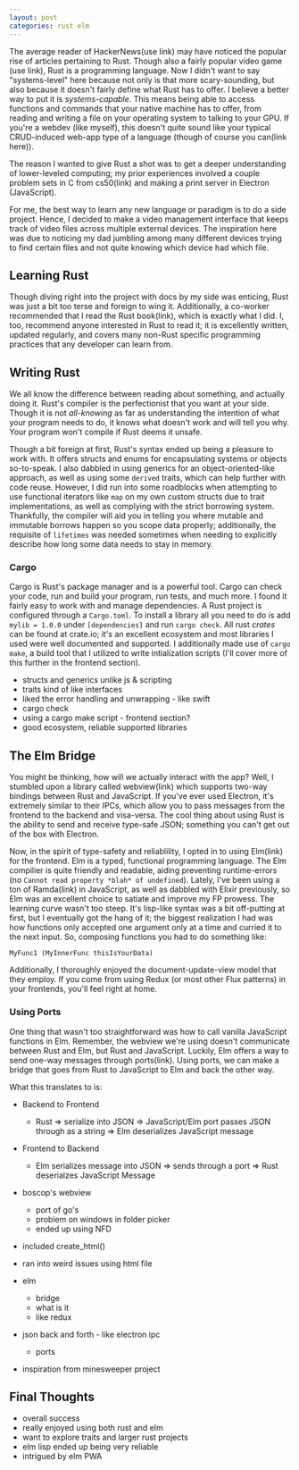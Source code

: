 ```yaml
---
layout: post
categories: rust elm
---
```

The average reader of HackerNews(use link) may have noticed the popular rise of articles pertaining to Rust. Though also a fairly popular video game (use link), Rust is a programming language. Now I didn't want to say "systems-level" here because not only is that more scary-sounding, but also because it doesn't fairly define what Rust has to offer. I believe a better way to put it is *systems-capable*. This means being able to access functions and commands that your native machine has to offer, from reading and writing a file on your operating system to talking to your GPU. If you're a webdev (like myself), this doesn't quite sound like your typical CRUD-induced web-app type of a language (though of course you can(link here)).

The reason I wanted to give Rust a shot was to get a deeper understanding of lower-leveled computing; my prior experiences involved a couple problem sets in C from cs50(link) and making a print server in Electron (JavaScript).

For me,     the best way to learn any new language or paradigm is to do a side project. Hence, I decided to make a video management interface that keeps track of video files across multiple external devices. The inspiration here was due to noticing my dad jumbling among many different devices trying to find certain files and not quite knowing which device had which file.

## Learning Rust

Though diving right into the project with docs by my side was enticing, Rust was just a bit too terse and foreign to wing it. Additionally, a co-worker recommended that I read the Rust book(link), which is exactly what I did. I, too, recommend anyone interested in Rust to read it; it is excellently written, updated regularly, and covers many non-Rust specific programming practices that any developer can learn from. 

## Writing Rust

We all know the difference between reading about something, and actually doing it. Rust's compiler is the perfectionist that you want at your side. Though it is not *all-knowing* as far as understanding the intention of what your program needs to do, it knows what doesn't work and will tell you why. Your program won't compile if Rust deems it unsafe.

Though a bit foreign at first, Rust's syntax ended up being a pleasure to work with. It offers structs and enums for encapsulating systems or objects so-to-speak. I also dabbled in using generics for an object-oriented-like approach, as well as using some `derived` traits, which can help further with code reuse. However, I did run into some roadblocks when attempting to use functional iterators like `map` on my own custom structs due to trait implementations, as well as complying with the strict borrowing system. Thankfully, the compiler will aid you in telling you where mutable and immutable borrows happen so you scope data properly; additionally, the requisite of `lifetimes` was needed sometimes when needing to explicitly describe how long some data needs to stay in memory.

### Cargo

Cargo is Rust's package manager and is a powerful tool. Cargo can check your code, run and build your program, run tests, and much more. I found it fairly easy to work with and manage dependencies. A Rust project is configured through a `Cargo.toml`. To install a library all you need to do is add `mylib = 1.0.0` under `[dependencies]` and run `cargo check`. All rust *crates* can be found at crate.io; it's an excellent ecosystem and most libraries I used were well documented and supported. I additionally made use of `cargo make`, a build tool that I utilized to write intialization scripts (I'll cover more of this further in the frontend section).


- structs and generics unlike js & scripting
- traits kind of like interfaces
- liked the error handling and unwrapping - like swift
- cargo check
- using a cargo make script - frontend section?
- good ecosystem, reliable supported libraries

## The Elm Bridge

You might be thinking, how will we actually interact with the app? Well, I stumbled upon a library called webview(link) which supports two-way bindings between Rust and JavaScript. If you've ever used Electron, it's extremely similar to their IPCs, which allow you to pass messages from the frontend to the backend and visa-versa. The cool thing about using Rust is the ability to send and receive type-safe JSON; something you can't get out of the box with Electron. 

Now, in the spirit of type-safety and reliablility, I opted in to using Elm(link) for the frontend. Elm is a typed, functional programming language. The Elm compilier is quite friendly and readable, aiding preventing runtime-errors (no `Cannot read property *blah* of undefined`). Lately, I've been using a ton of Ramda(link) in JavaScript, as well as dabbled with Elixir previously, so Elm was an excellent choice to satiate and improve my FP prowess. The learning curve wasn't too steep. It's lisp-like syntax was a bit off-putting at first, but I eventually got the hang of it; the biggest realization I had was how functions only accepted one argument only at a time and curried it to the next input. So, composing functions you had to do something like:

```
MyFunc1 (MyInnerFunc thisIsYourData)
```

Additionally, I thoroughly enjoyed the document-update-view model that they employ. If you come from using Redux (or most other Flux patterns) in your frontends, you'll feel right at home. 

### Using Ports

One thing that wasn't too straightforward was how to call vanilla JavaScript functions in Elm. Remember, the webview we're using doesn't communicate between Rust and Elm, but Rust and JavaScript. Luckily, Elm offers a way to send one-way messages through ports(link). Using ports, we can make a bridge that goes from Rust to JavaScript to Elm and back the other way.

What this translates to is:

- Backend to Frontend
  - Rust => serialize into JSON => JavaScript/Elm port passes JSON through as a string => Elm deserializes JavaScript message

- Frontend to Backend
  - Elm serializes message into JSON => sends through a port => Rust deserialzes JavaScript Message


- boscop's webview
  - port of go's
  - problem on windows in folder picker
  - ended up using NFD
- included create_html()
- ran into weird issues using html file
- elm
  - bridge
  - what is it
  - like redux
- json back and forth - like electron ipc
  - ports
- inspiration from minesweeper project

## Final Thoughts
- overall success
- really enjoyed using both rust and elm
- want to explore traits and larger rust projects
- elm lisp ended up being very reliable
- intrigued by elm PWA